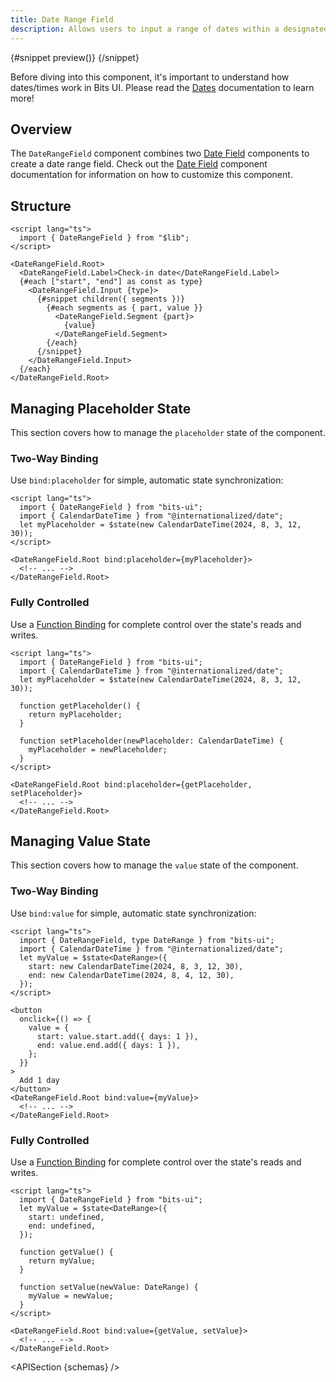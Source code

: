 ```yaml
---
title: Date Range Field
description: Allows users to input a range of dates within a designated field.
---
```


<script>
	import { APISection, ComponentPreview, DateRangeFieldDemo, Callout } from '$lib/components/index.js'
	let { schemas } = $props()
</script>

<ComponentPreview name="date-range-field-demo" componentName="Date Range Field">

{#snippet preview()}
<DateRangeFieldDemo />
{/snippet}

</ComponentPreview>

<Callout type="tip" title="Heads up!">

Before diving into this component, it's important to understand how dates/times work in Bits UI. Please read the [Dates](/docs/dates) documentation to learn more!

</Callout>

## Overview

The `DateRangeField` component combines two [Date Field](/docs/components/date-field) components to create a date range field. Check out the [Date Field](/docs/components/date-field) component documentation for information on how to customize this component.

## Structure

```svelte
<script lang="ts">
  import { DateRangeField } from "$lib";
</script>

<DateRangeField.Root>
  <DateRangeField.Label>Check-in date</DateRangeField.Label>
  {#each ["start", "end"] as const as type}
    <DateRangeField.Input {type}>
      {#snippet children({ segments })}
        {#each segments as { part, value }}
          <DateRangeField.Segment {part}>
            {value}
          </DateRangeField.Segment>
        {/each}
      {/snippet}
    </DateRangeField.Input>
  {/each}
</DateRangeField.Root>
```

## Managing Placeholder State

This section covers how to manage the `placeholder` state of the component.

### Two-Way Binding

Use `bind:placeholder` for simple, automatic state synchronization:

```svelte
<script lang="ts">
  import { DateRangeField } from "bits-ui";
  import { CalendarDateTime } from "@internationalized/date";
  let myPlaceholder = $state(new CalendarDateTime(2024, 8, 3, 12, 30));
</script>

<DateRangeField.Root bind:placeholder={myPlaceholder}>
  <!-- ... -->
</DateRangeField.Root>
```

### Fully Controlled

Use a [Function Binding](https://svelte.dev/docs/svelte/bind#Function-bindings) for complete control over the state's reads and writes.

```svelte
<script lang="ts">
  import { DateRangeField } from "bits-ui";
  import { CalendarDateTime } from "@internationalized/date";
  let myPlaceholder = $state(new CalendarDateTime(2024, 8, 3, 12, 30));

  function getPlaceholder() {
    return myPlaceholder;
  }

  function setPlaceholder(newPlaceholder: CalendarDateTime) {
    myPlaceholder = newPlaceholder;
  }
</script>

<DateRangeField.Root bind:placeholder={getPlaceholder, setPlaceholder}>
  <!-- ... -->
</DateRangeField.Root>
```

## Managing Value State

This section covers how to manage the `value` state of the component.

### Two-Way Binding

Use `bind:value` for simple, automatic state synchronization:

```svelte {3,6,8}
<script lang="ts">
  import { DateRangeField, type DateRange } from "bits-ui";
  import { CalendarDateTime } from "@internationalized/date";
  let myValue = $state<DateRange>({
    start: new CalendarDateTime(2024, 8, 3, 12, 30),
    end: new CalendarDateTime(2024, 8, 4, 12, 30),
  });
</script>

<button
  onclick={() => {
    value = {
      start: value.start.add({ days: 1 }),
      end: value.end.add({ days: 1 }),
    };
  }}
>
  Add 1 day
</button>
<DateRangeField.Root bind:value={myValue}>
  <!-- ... -->
</DateRangeField.Root>
```

### Fully Controlled

Use a [Function Binding](https://svelte.dev/docs/svelte/bind#Function-bindings) for complete control over the state's reads and writes.

```svelte
<script lang="ts">
  import { DateRangeField } from "bits-ui";
  let myValue = $state<DateRange>({
    start: undefined,
    end: undefined,
  });

  function getValue() {
    return myValue;
  }

  function setValue(newValue: DateRange) {
    myValue = newValue;
  }
</script>

<DateRangeField.Root bind:value={getValue, setValue}>
  <!-- ... -->
</DateRangeField.Root>
```

<APISection {schemas} />
